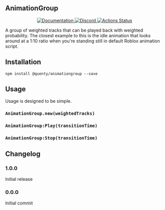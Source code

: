 ## AnimationGroup
<div align="center">
  <a href="http://quenty.github.io/api/">
    <img src="https://img.shields.io/badge/docs-website-green.svg" alt="Documentation" />
  </a>
  <a href="https://discord.gg/mhtGUS8">
    <img src="https://img.shields.io/badge/discord-nevermore-blue.svg" alt="Discord" />
  </a>
  <a href="https://github.com/Quenty/NevermoreEngine/actions">
    <img src="https://github.com/Quenty/NevermoreEngine/workflows/luacheck/badge.svg" alt="Actions Status" />
  </a>
</div>

A group of weighted tracks that can be played back with weighted probability. The closest example to this is the idle animation that looks around at a 1:10 ratio when you're standing still in default Roblox animation script.

## Installation
```
npm install @quenty/animationgroup --save
```

## Usage
Usage is designed to be simple.

### `AnimationGroup.new(weightedTracks)`

### `AnimationGroup:Play(transitionTime)`

### `AnimationGroup:Stop(transitionTime)`


## Changelog

### 1.0.0
Initial release

### 0.0.0
Initial commit
